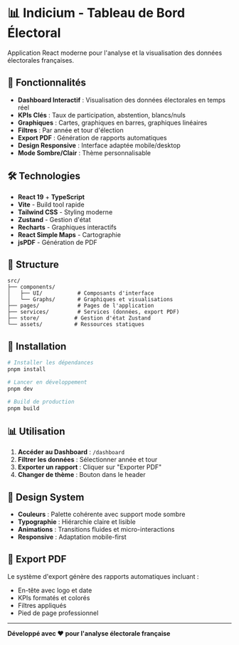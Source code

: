 # 📊 Indicium - Tableau de Bord Électoral

Application React moderne pour l'analyse et la visualisation des données électorales françaises.

## 🚀 Fonctionnalités

- **Dashboard Interactif** : Visualisation des données électorales en temps réel
- **KPIs Clés** : Taux de participation, abstention, blancs/nuls
- **Graphiques** : Cartes, graphiques en barres, graphiques linéaires
- **Filtres** : Par année et tour d'élection
- **Export PDF** : Génération de rapports automatiques
- **Design Responsive** : Interface adaptée mobile/desktop
- **Mode Sombre/Clair** : Thème personnalisable

## 🛠 Technologies

- **React 19** + **TypeScript**
- **Vite** - Build tool rapide
- **Tailwind CSS** - Styling moderne
- **Zustand** - Gestion d'état
- **Recharts** - Graphiques interactifs
- **React Simple Maps** - Cartographie
- **jsPDF** - Génération de PDF

## 📁 Structure

```
src/
├── components/
│   ├── UI/           # Composants d'interface
│   └── Graphs/       # Graphiques et visualisations
├── pages/            # Pages de l'application
├── services/         # Services (données, export PDF)
├── store/           # Gestion d'état Zustand
└── assets/          # Ressources statiques
```

## 🚀 Installation

```bash
# Installer les dépendances
pnpm install

# Lancer en développement
pnpm dev

# Build de production
pnpm build
```

## 📊 Utilisation

1. **Accéder au Dashboard** : `/dashboard`
2. **Filtrer les données** : Sélectionner année et tour
3. **Exporter un rapport** : Cliquer sur "Exporter PDF"
4. **Changer de thème** : Bouton dans le header

## 🎨 Design System

- **Couleurs** : Palette cohérente avec support mode sombre
- **Typographie** : Hiérarchie claire et lisible
- **Animations** : Transitions fluides et micro-interactions
- **Responsive** : Adaptation mobile-first

## 📄 Export PDF

Le système d'export génère des rapports automatiques incluant :

- En-tête avec logo et date
- KPIs formatés et colorés
- Filtres appliqués
- Pied de page professionnel

---

**Développé avec ❤️ pour l'analyse électorale française**
